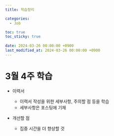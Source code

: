 ```yaml
---
title: 학습정리

categories:
  - Job

toc: true
toc_sticky: true
 
date: 2024-03-26 00:00:00 +0900
last_modified_at: 2024-03-26 00:00:00 +0900
---
```

# 3월 4주 학습
- 이력서
	- 이력서 작성을 위한 세부사항, 주의할 점 등을 학습
	- 세부사항은 포스팅에 기재

- 개선할 점
	- 집중 시간을 더 향상할 것
